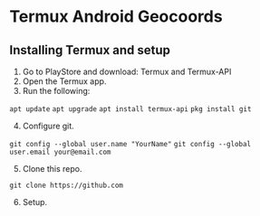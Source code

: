 # Termux Android Geocoords


## Installing Termux and setup
 1. Go to PlayStore and download: Termux and Termux-API
 2. Open the Termux app.
 3. Run the following:

```apt update```
```apt upgrade```
```apt install termux-api```
```pkg install git```

4. Configure git.

```git config --global user.name "YourName"```
```git config --global user.email your@email.com```

5. Clone this repo.

```git clone https://github.com```

6. Setup.
